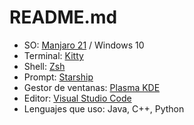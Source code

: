 [Manjaro]: https://manjaro.org
[KDE Plasma ES]: https://kde.org/es/plasma-desktop/
[VSCode]: https://code.visualstudio.com/
[Qtile]: http://www.qtile.org/
[Kitty]: https://sw.kovidgoyal.net/kitty/
[Starship]: https://starship.rs/es-es/
[Fish]: https://fishshell.com/
[Zsh]: https://zsh.org

# README.md

 - SO: [Manjaro 21][Manjaro] / Windows 10
 - Terminal: [Kitty]
 - Shell: [Zsh]
 - Prompt: [Starship]
 - Gestor de ventanas: [Plasma KDE][KDE Plasma ES]
 - Editor: [Visual Studio Code][VSCode]
 - Lenguajes que uso: Java, C++, Python
